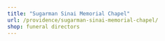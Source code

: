 ```yaml
---
title: "Sugarman Sinai Memorial Chapel"
url: /providence/sugarman-sinai-memorial-chapel/
shop: funeral directors
---
```

